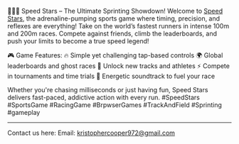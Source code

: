 🏃‍♂️💨 Speed Stars – The Ultimate Sprinting Showdown!
Welcome to <a href="https://speed-stars.co/">Speed Stars</a>, the adrenaline-pumping sports game where timing, precision, and reflexes are everything! Take on the world’s fastest runners in intense 100m and 200m races. Compete against friends, climb the leaderboards, and push your limits to become a true speed legend!

🎮 Game Features:
🔥 Simple yet challenging tap-based controls
🌍 Global leaderboards and ghost races
🏅 Unlock new tracks and athletes
⚡ Compete in tournaments and time trials
🎵 Energetic soundtrack to fuel your race

Whether you're chasing milliseconds or just having fun, Speed Stars delivers fast-paced, addictive action with every run.
#SpeedStars #SportsGame #RacingGame #BrpwserGames #TrackAndField #Sprinting #gameplay 
_____________________________
Contact us here:
Email: kristophercooper972@gmail.com
